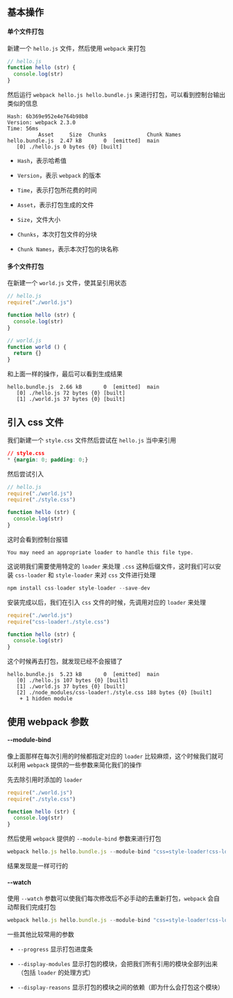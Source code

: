 ## 基本操作

#### 单个文件打包

新建一个 `hello.js` 文件，然后使用 `webpack` 来打包

```js
// hello.js
function hello (str) {
  console.log(str)
}
```

然后运行 `webpack hello.js hello.bundle.js` 来进行打包，可以看到控制台输出类似的信息

```
Hash: 6b369e952e4e764b98b8
Version: webpack 2.3.0
Time: 56ms
          Asset     Size  Chunks             Chunk Names
hello.bundle.js  2.47 kB       0  [emitted]  main
   [0] ./hello.js 0 bytes {0} [built]
```

* `Hash`，表示哈希值

* `Version`，表示 `webpack` 的版本

* `Time`，表示打包所花费的时间

* `Asset`，表示打包生成的文件

* `Size`，文件大小

* `Chunks`，本次打包文件的分块

* `Chunk Names`，表示本次打包的块名称


#### 多个文件打包

在新建一个 `world.js` 文件，使其呈引用状态

```js
// hello.js
require("./world.js")

function hello (str) {
  console.log(str)
}

// world.js
function world () {
  return {}
}
```

和上面一样的操作，最后可以看到生成结果

```
hello.bundle.js  2.66 kB       0  [emitted]  main
   [0] ./hello.js 72 bytes {0} [built]
   [1] ./world.js 37 bytes {0} [built]
```


## 引入 css 文件

我们新建一个 `style.css` 文件然后尝试在 `hello.js` 当中来引用

```css
// style.css
* {margin: 0; padding: 0;}
```

然后尝试引入

```js
// hello.js
require("./world.js")
require("./style.css")

function hello (str) {
  console.log(str)
}
```

这时会看到控制台报错

```
You may need an appropriate loader to handle this file type.
```

这说明我们需要使用特定的 `loader` 来处理 `.css` 这种后缀文件，这时我们可以安装 `css-loader` 和 `style-loader` 来对 `css` 文件进行处理

```js
npm install css-loader style-loader --save-dev
```

安装完成以后，我们在引入 `css` 文件的时候，先调用对应的 `loader` 来处理

```js
require("./world.js")
require("css-loader!./style.css")

function hello (str) {
  console.log(str)
}
```

这个时候再去打包，就发现已经不会报错了

```
hello.bundle.js  5.23 kB       0  [emitted]  main
   [0] ./hello.js 107 bytes {0} [built]
   [1] ./world.js 37 bytes {0} [built]
   [2] ./node_modules/css-loader!./style.css 188 bytes {0} [built]
    + 1 hidden module
```


## 使用 webpack 参数

#### --module-bind

像上面那样在每次引用的时候都指定对应的 `loader` 比较麻烦，这个时候我们就可以利用 `webpack` 提供的一些参数来简化我们的操作

先去除引用时添加的 `loader`

```js
require("./world.js")
require("./style.css")

function hello (str) {
  console.log(str)
}
```

然后使用 `webpack` 提供的 `--module-bind` 参数来进行打包

```js
webpack hello.js hello.bundle.js --module-bind "css=style-loader!css-loader"
```

结果发现是一样可行的


#### --watch

使用 `--watch` 参数可以使我们每次修改后不必手动的去重新打包，`webpack` 会自动帮我们完成打包

```js
webpack hello.js hello.bundle.js --module-bind "css=style-loader!css-loader" --watch
```

一些其他比较常用的参数

* `--progress`  显示打包进度条

* `--display-modules`  显示打包的模块，会把我们所有引用的模块全部列出来（包括 `loader` 的处理方式）

* `--display-reasons`  显示打包的模块之间的依赖（即为什么会打包这个模块）